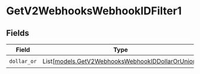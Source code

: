 # GetV2WebhooksWebhookIDFilter1


## Fields

| Field                                                                                                | Type                                                                                                 | Required                                                                                             | Description                                                                                          |
| ---------------------------------------------------------------------------------------------------- | ---------------------------------------------------------------------------------------------------- | ---------------------------------------------------------------------------------------------------- | ---------------------------------------------------------------------------------------------------- |
| `dollar_or`                                                                                          | List[[models.GetV2WebhooksWebhookIDDollarOrUnion](../models/getv2webhookswebhookiddollarorunion.md)] | :heavy_check_mark:                                                                                   | N/A                                                                                                  |